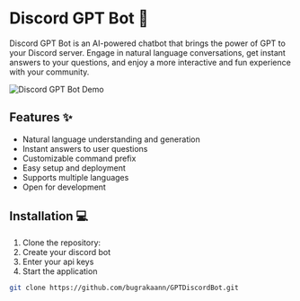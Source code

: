 # Discord GPT Bot 🤖

Discord GPT Bot is an AI-powered chatbot that brings the power of GPT to your Discord server. Engage in natural language conversations, get instant answers to your questions, and enjoy a more interactive and fun experience with your community.

![Discord GPT Bot Demo](demo.gif)

## Features ✨

- Natural language understanding and generation
- Instant answers to user questions
- Customizable command prefix
- Easy setup and deployment
- Supports multiple languages
- Open for development

## Installation 💻

1. Clone the repository:
2. Create your discord bot
3. Enter your api keys
4. Start the application

```bash
git clone https://github.com/bugrakaann/GPTDiscordBot.git
